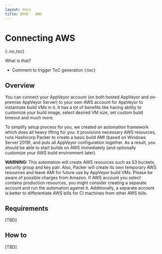 ```yaml
---
layout: docs
title: BYOC - AWS
---
```


<!-- markdownlint-disable MD022 MD032 -->
# Connecting AWS
{:.no_toc}

What is that?

* Comment to trigger ToC generation
{:toc}
<!-- markdownlint-enable MD022 MD032 -->

## Overview

You can connect your AppVeyor account (on both hosted AppVeyor and on-premise AppVeyor Server) to your own AWS account for AppVeyor to instantiate build VMs in it. It has a lot of benefits like having ability to customize your build image, select desired VM size, set custom build timeout and much more.

To simplify setup process for you, we created an automation framework which does all heavy lifting for you: it provisions necessary AWS resources, runs Hashicorp Packer to create a basic build AMI (based on Windows Server 2019), and puts all AppVeyor configuration together. As a result, you should be able to start builds on AWS immediately (and optionally customize your AWS build environment later).

**WARNING:** This automation will create AWS resources such as S3 buckets, security group and key pair. Also, Packer will create its own temporary AWS resources and leave AMI for future use by AppVeyor build VMs. Please be aware of possible charges from Amazon. If AWS account you select contains production resources, you might consider creating a separate account and run the automation against it. Additionally, a separate account is better to differentiate AWS bills for CI machines from other AWS bills.

## Requirements

[TBD]

## How to

[TBD]
